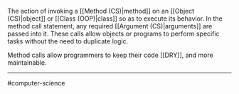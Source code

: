 The action of invoking a [[Method (CS)|method]] on an [[Object (CS)|object]] or [[Class (OOP)|class]] so as to execute its behavior. In the method call statement, any required [[Argument (CS)|arguments]] are passed into it. These calls allow objects or programs to perform specific tasks without the need to duplicate logic.

Method calls allow programmers to keep their code [[DRY]], and more maintainable.

---
#computer-science 
